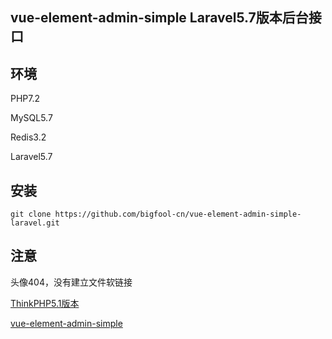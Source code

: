 ## vue-element-admin-simple Laravel5.7版本后台接口

## 环境
PHP7.2

MySQL5.7

Redis3.2

Laravel5.7

## 安装
```shell
git clone https://github.com/bigfool-cn/vue-element-admin-simple-laravel.git
```

## 注意
头像404，没有建立文件软链接

[ThinkPHP5.1版本](https://github.com/bigfool-cn/vue-element-admin-simple-thinkphp)

[vue-element-admin-simple](https://github.com/bigfool-cn/vue-element-admin-simple)
